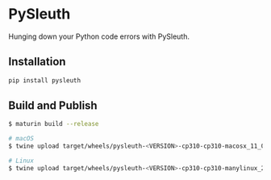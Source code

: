 # PySleuth

Hunging down your Python code errors with PySleuth.

## Installation

```bash
pip install pysleuth
```

## Build and Publish

```bash
$ maturin build --release

# macOS
$ twine upload target/wheels/pysleuth-<VERSION>-cp310-cp310-macosx_11_0_arm64.whl

# Linux
$ twine upload target/wheels/pysleuth-<VERSION>-cp310-cp310-manylinux_2_34_x86_64.whl
```
